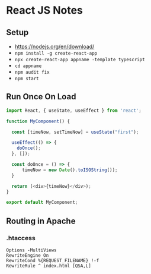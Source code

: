 # React JS Notes

## Setup
* https://nodejs.org/en/download/
* `npm install -g create-react-app`
* `npx create-react-app appname -template typescript`
* `cd appname`
* `npm audit fix`
* `npm start`

## Run Once On Load

```js
import React, { useState, useEffect } from 'react';

function MyComponent() {

  const [timeNow, setTimeNow] = useState("first");

  useEffect(() => {
    doOnce();
  }, []);

  const doOnce = () => {
      timeNow = new Date().toISOString());
  }

  return (<div>{timeNow}</div>);
}

export default MyComponent;
```

## Routing in Apache

### .htaccess

```
Options -MultiViews
RewriteEngine On
RewriteCond %{REQUEST_FILENAME} !-f
RewriteRule ^ index.html [QSA,L]
```
